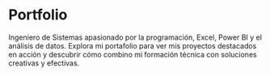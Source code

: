 # Portfolio
Ingeniero de Sistemas apasionado por la programación, Excel, Power BI y el análisis de datos. Explora mi portafolio para ver mis proyectos destacados en acción y descubrir cómo combino mi formación técnica con soluciones creativas y efectivas.
